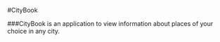 #CityBook

###CityBook is an application to view information about places of your choice in any city.
